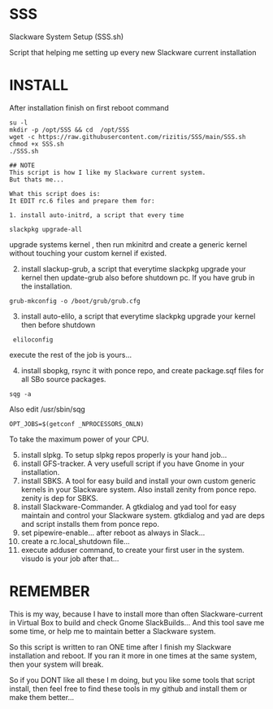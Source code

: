 # SSS
Slackware System Setup (SSS.sh)


Script that helping me setting up every new Slackware current installation
# INSTALL
After installation finish on first reboot command
```
su -l
mkdir -p /opt/SSS && cd  /opt/SSS
wget -c https://raw.githubusercontent.com/rizitis/SSS/main/SSS.sh
chmod +x SSS.sh
./SSS.sh

## NOTE
This script is how I like my Slackware current system.
But thats me...

What this script does is:
It EDIT rc.6 files and prepare them for:

1. install auto-initrd, a script that every time 
```
```
slackpkg upgrade-all
```
upgrade systems kernel , then run mkinitrd and create a generic kernel without touching your custom kernel if existed.

2) install slackup-grub, a script that everytime slackpkg upgrade your kernel then update-grub also before shutdown pc. If you have grub in the installation. 
```
grub-mkconfig -o /boot/grub/grub.cfg
```
3) install auto-elilo, a script that everytime slackpkg upgrade your kernel then before shutdown 
```
 eliloconfig
```
execute the rest of the job is yours...

4) install sbopkg, rsync it with ponce repo, and create package.sqf files for all SBo source packages. 
```
sqg -a
```
Also edit /usr/sbin/sqg
```
OPT_JOBS=$(getconf _NPROCESSORS_ONLN)
```
To take the maximum power of your CPU.

5) install slpkg. To setup slpkg repos properly is your hand job...
6) install GFS-tracker. A very usefull script if you have Gnome in your installation. 
7) install SBKS. A tool for easy build and install your own custom generic kernels in your Slackware system. Also install zenity from ponce repo. zenity is dep for SBKS.
8) install Slackware-Commander. A gtkdialog and yad tool for easy maintain and control your Slackware system. gtkdialog and yad are deps and script installs them from ponce repo.
9) set pipewire-enable... after reboot as always in Slack...
10) create a rc.local_shutdown file...
11) execute adduser command, to create your first user in the system. visudo is your job after that...

# REMEMBER
This is my way, because I have to install more than often Slackware-current in Virtual Box to build and check Gnome SlackBuilds... And this tool save me some time, or help me to maintain better a Slackware system.

So this script is written to ran ONE time after I finish my Slackware installation and reboot. 
If you ran it more in one times at the same system, then your system will break. 

So if you DONT like all these I m doing, but you like some tools that script install, then feel free to find these tools in my github and install them or make them better... 

